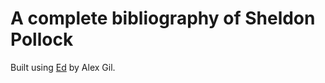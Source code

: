 # A complete bibliography of Sheldon Pollock

Built using [Ed](https://minicomp.github.io/ed/) by Alex Gil.